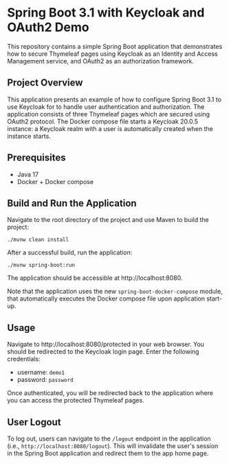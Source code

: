 # Spring Boot 3.1 with Keycloak and OAuth2 Demo

This repository contains a simple Spring Boot application that demonstrates how to secure Thymeleaf pages using Keycloak as an Identity and Access Management service, and OAuth2 as an authorization framework.

## Project Overview

This application presents an example of how to configure Spring Boot 3.1 to use Keycloak for to handle user authentication and authorization. 
The application consists of three Thymeleaf pages which are secured using OAuth2 protocol. 
The Docker compose file starts a Keycloak 20.0.5 instance: a Keycloak realm with a user is 
automatically created when the instance starts.

## Prerequisites

- Java 17
- Docker + Docker compose

## Build and Run the Application
Navigate to the root directory of the project and use Maven to build the project:

```
./mvnw clean install
```

After a successful build, run the application:

```
./mvnw spring-boot:run
```

The application should be accessible at http://localhost:8080.

Note that the application uses the new `spring-boot-docker-compose` module, that automatically executes
the Docker compose file upon application start-up.

## Usage

Navigate to http://localhost:8080/protected in your web browser. You should be redirected to the Keycloak login page. 
Enter the following credentials:

- username: `demo1`
- password: `password`

Once authenticated, you will be redirected back to the application where you can access the protected Thymeleaf pages.

## User Logout

To log out, users can navigate to the `/logout` endpoint in the application (i.e., `http://localhost:8080/logout`). 
This will invalidate the user's session in the Spring Boot application and redirect them to the app home page.
